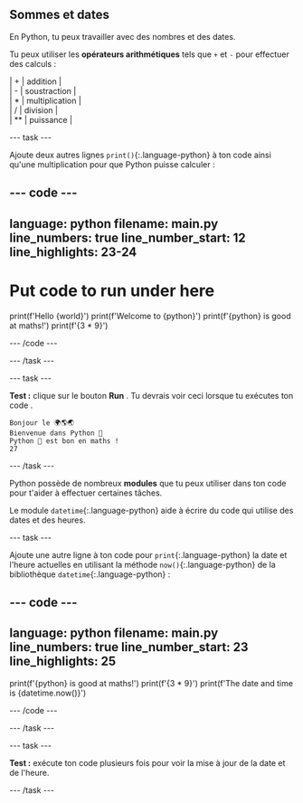 ## Sommes et dates

En Python, tu peux travailler avec des nombres et des dates.

Tu peux utiliser les **opérateurs arithmétiques** tels que `+` et `-`  pour effectuer des calculs :

| + | addition |   
| - | soustraction |   
| * | multiplication |   
| / | division |   
| ** | puissance |


--- task ---

Ajoute deux autres lignes `print()`{:.language-python} à ton code ainsi qu'une multiplication pour que Python puisse calculer :

--- code ---
---
language: python filename: main.py line_numbers: true line_number_start: 12
line_highlights: 23-24
---
# Put code to run under here
print(f'Hello {world}') print(f'Welcome to {python}') print(f'{python} is good at maths!') print(f'{3 * 9}')

--- /code ---

--- /task ---

--- task ---

**Test :** clique sur le bouton **Run** . Tu devrais voir ceci lorsque tu exécutes ton code .

```
Bonjour le 🌍🌎🌏
Bienvenue dans Python 🐍
Python 🐍 est bon en maths !
27
```

--- /task ---

Python possède de nombreux **modules** que tu peux utiliser dans ton code pour t'aider à effectuer certaines tâches.

Le module `datetime`{:.language-python} aide à écrire du code qui utilise des dates et des heures.

--- task ---

Ajoute une autre ligne à ton code pour `print`{:.language-python} la date et l'heure actuelles en utilisant la méthode `now()`{:.language-python} de la bibliothèque `datetime`{:.language-python} :

--- code ---
---
language: python filename: main.py line_numbers: true line_number_start: 23
line_highlights: 25
---

print(f'{python} is good at maths!') print(f'{3 * 9}') print(f'The date and time is {datetime.now()}')

--- /code ---

--- /task ---

--- task ---

**Test :** exécute ton code plusieurs fois pour voir la mise à jour de la date et de l'heure.

--- /task ---


